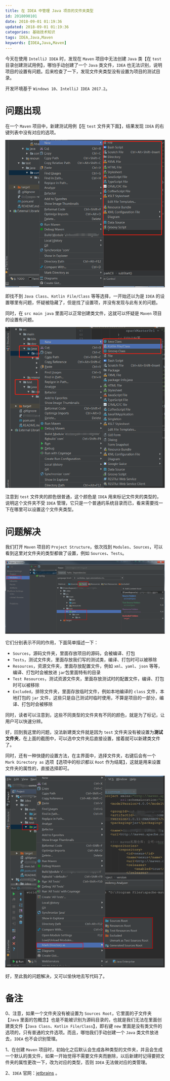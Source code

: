 ```yaml
---
title: 在 IDEA 中管理 Java 项目的文件夹类型
id: 2018090101
date: 2018-09-01 01:19:36
updated: 2018-09-01 01:19:36
categories: 基础技术知识
tags: IDEA,Java,Maven
keywords: [IDEA,Java,Maven]
---
```



今天在使用 `IntelliJ IDEA` 时，发现在 `Maven` 项目中无法创建 `Java` 类【在 `test` 目录创建测试用例】，哪怕手动创建了一个 `Java` 类文件，`IDEA` 也无法识别，说明项目的设置有问题。后来检查了一下，发现文件夹类型没有设置为项目的测试目录。

开发环境基于 `Windows 10`、`IntelliJ IDEA 2017.2`。


<!-- more -->


# 问题出现


在一个 `Maven` 项目中，新建测试用例【在 `test` 文件夹下面】，结果发现 `IDEA` 的右键列表中没有对应的选项。

![列表无法选择类文件](https://raw.githubusercontent.com/iplaypi/img-playpi/master/img/2019/20200308112906.png "列表无法选择类文件")

即找不到 `Java Class`、`Kotlin File/Class` 等等选择，一开始还以为是 `IDEA` 的设置哪里有问题，怀疑被隐藏了，但是找了设置项，并没有发现与此有关的问题。

同时，在 `src main java` 里面可以正常创建类文件，这就可以怀疑是 `Maven` 项目的设置有问题。

![列表可以选择类文件](https://raw.githubusercontent.com/iplaypi/img-playpi/master/img/2019/20200308112934.png "列表可以选择类文件")

注意到 `test` 文件夹的颜色很普通，这个颜色是 `IDEA` 用来标记文件夹的类型的，说明这个文件夹不受 `IDEA` 管理，它只是一个普通的系统目录而已，看来需要找一下在哪里可以设置这个文件夹类型。


# 问题解决


我们打开 `Maven` 项目的 `Project Structure`，依次找到 `Modules`、`Sources`，可以看到这里对文件夹的类型都做了设置，例如 `Sources`、`Tests`。

![打开模块管理](https://raw.githubusercontent.com/iplaypi/img-playpi/master/img/2019/20200308113028.png "打开模块管理")

它们分别表示不同的作用，下面简单描述一下：

- `Sources`，源码文件夹，里面存放项目的源码，会被编译、打包
- `Tests`，测试文件夹，里面存放我们写的测试类，编译、打包时可以被移除
- `Resources`，资源文件夹，里面存放配置文件，例如 `xml`、`yaml`、`json` 等等，编译、打包时会被放进 `jar`包里面特有的目录
- `Test Resources`，测试资源文件夹，里面存放测试时的配置文件，编译、打包时可以被移除
- `Excluded`，排除文件夹，里面存放临时文件，例如本地编译的 `class` 文件，本地打包的 `jar` 文件，这些只是自己测试时临时使用，不算是项目的一部分，编译、打包时会被移除

同时，读者可以注意到，这些不同类型的文件夹有不同的颜色，就是为了标记，让用户可以快速分辨。

好，回到我这里的问题，没法新建类文件就是因为 `test` 文件夹没有被设置为**测试文件夹**，在上面的截图中，可以选中文件夹后直接设置，接着就可以新建类文件了。

同时，还有一种快捷的设置方法，在主界面中，选择文件夹，右键后会有一个 `Mark Directory as` 选项【选项中的标识都以 `Root` 作为结尾】，这就是用来设置文件夹的属性的，直接选择即可。

![鼠标右键快捷设置](https://raw.githubusercontent.com/iplaypi/img-playpi/master/img/2019/20200308113115.png "鼠标右键快捷设置")

好，至此我的问题解决，又可以愉快地去写代码了。


# 备注


0、注意，如果一个文件夹没有被设置为 `Sources Root`，它里面的子文件夹【`Java` 里面的包概念】也是不能被识别为源码目录的，也就是我们无法在里面创建类文件【`Java Class`、`Kotlin File/Class`】，即右键 `new` 里面是没有类文件的选项的，只有普通的文件选项。而且，哪怕我们手动创建一个 `Java` 类文件放进去，`IDEA` 也不会识别管理。

1、在创建 `Maven` 项目时，初始化之后默认会生成各种类型的文件夹，并且会生成一个默认的类文件，如果一开始觉得不需要文件夹而删除，以后新建时记得要把文件夹的属性更改一下，改为对应的类型，否则 `IDEA` 无法做对应的类管理。

2、`IDEA` 官网：[jetbrains](https://www.jetbrains.com/idea) 。

